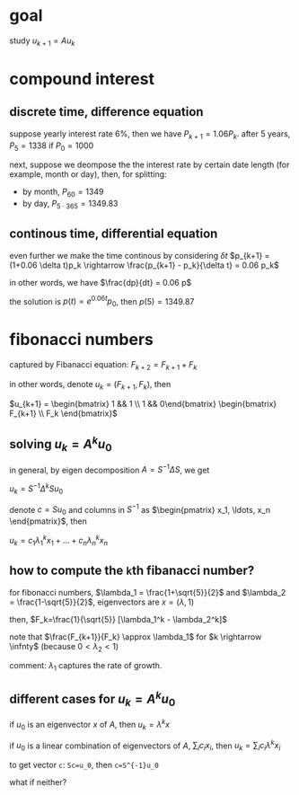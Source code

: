 # goal

study $`u_{k+1}=A u_k`$

# compound interest

## discrete time, difference equation

suppose yearly interest rate 6%, then we have $`P_{k+1}=1.06 P_k`$. after 5 years, $`P_5 = 1338`$ if $`P_0=1000`$

next, suppose we deompose the the interest rate by certain date length (for example, month or day), 
then, for splitting:

- by month, $`P_{60} = 1349`$
- by day, $`P_{5 \cdot 365} = 1349.83`$

## continous time, differential equation

even further we make the time continous by considering $`\delta t`$
$`p_{k+1} = (1+0.06 \delta t)p_k \rightarrow \frac{p_{k+1} - p_k}{\delta t} = 0.06 p_k`$

in other words, we have $`\frac{dp}{dt} = 0.06 p`$

the solution is $`p(t) =e^{0.06t}p_0`$, then $`p(5) = 1349.87`$

# fibonacci numbers

captured by Fibanacci equation: $`F_{k+2} = F_{k+1} + F_{k}`$

in other words, denote $`u_k=(F_{k+1}, F_k)`$, then

$`u_{k+1} = \begin{bmatrix} 1 && 1 \\ 1 && 0\end{bmatrix} \begin{bmatrix} F_{k+1} \\ F_k \end{bmatrix}`$

## solving $`u_k = A^k u_0`$

in general, by eigen decomposition $`A=S^{-1}\Delta S`$, we get 

$`u_k = S^{-1} \Delta^{k} S u_0`$

denote $`c=S u_0`$ and columns in $`S^{-1}`$ as $`\begin{pmatrix} x_1, \ldots, x_n \end{pmatrix}`$, then 

$`u_k = c_1 \lambda_1^k x_1 + \ldots + c_n \lambda_n^k x_n`$


## how to compute the `k`th fibanacci number?

for fibonacci numbers, $`\lambda_1 = \frac{1+\sqrt{5}}{2}`$ and $`\lambda_2 = \frac{1-\sqrt{5}}{2}`$, eigenvectors are $`x=(\lambda, 1)`$

then, $`F_k=\frac{1}{\sqrt{5}} [\lambda_1^k - \lambda_2^k]`$

note that $`\frac{F_{k+1}}{F_k} \approx \lambda_1`$ for $`k \rightarrow \infnty`$ (because $`0<\lambda_2<1`$)

comment: $`\lambda_1`$ captures the rate of growth. 

## different cases for $`u_k = A^k u_0`$

if $`u_0`$ is an eigenvector $`x`$ of $`A`$, then $`u_k=\lambda^k x`$

if $`u_0`$ is a linear combination of eigenvectors of $`A`$, $`\sum_i c_i x_i`$, 
then $`u_k = \sum_i c_i \lambda^k x_i`$

to get vector `c`: `Sc=u_0`, then `c=S^{-1}u_0`

what if neither?